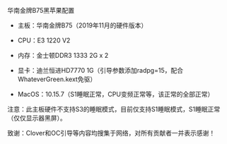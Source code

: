 
华南金牌B75黑苹果配置

* 主板：华南金牌B75（2019年11月的硬件版本）

* CPU：E3 1220 V2

* 内存：金士顿DDR3 1333 2G x 2

* 显卡：迪兰恒进HD7770 1G（引导参数添加radpg=15，配合WhateverGreen.kext免驱）

* MacOS：10.15.7（S1睡眠正常，CPU变频正常等，该正常的全部正常）

注意：此主板硬件不支持S3的睡眠模式，目前仅支持S1睡眠模式，S1睡眠正常（仅仅显示器黑屏）。

致谢：Clover和OC引导等内容均搜集于网络，对所有贡献者一并表示感谢！

